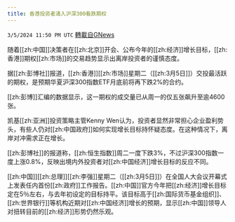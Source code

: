 ```yaml
---
title: 香港投资者涌入沪深300看跌期权
---
```

`3/5/2024 11:50 PM UTC` [轉載自GNews](https://gnews.org/articles/2368529)

随着[[zh:中国]]决策者在[[zh:北京]]开会、公布今年的[[zh:经济]]增长目标，[[zh:香港]]期权[[zh:市场]]的交易趋势显示出离岸投资者的谨慎态度。

据[[zh:彭博社]]报道，[[zh:香港]][[zh:市场]]星期二（[[zh:3月5日]]）交投最活跃的期权，是预期华夏沪深300指数ETF月底前将再下跌2%的合约。

[[zh:彭博]]汇编的数据显示，这一期权的成交量已从周一的仅五张飙升至逾4600张。

凯基[[zh:亚洲]]投资策略主管Kenny Wen认为，投资者显然非常担心企业盈利势头，有些人仍对[[zh:中国政府]]如何实现增长目标持怀疑态度。在这种情况下，离岸对冲需求正在增长。

[[zh:彭博社]]的报道称，[[zh:恒生指数]]周二一度下跌3%，不过沪深300指数一度上涨0.8%，反映出境内外投资者对[[zh:中国经济]]增长目标的反应不同。

[[zh:中国]][[zh:总理]][[zh:李强]]星期二（[[zh:3月5日]]）在全国人大会议开幕式上发表任内首份[[zh:政府]]工作报告。[[zh:中国]]官方今年把[[zh:经济]]增长目标定在5％左右，与去年初设定的目标持平。该目标高于[[zh:国际货币基金组织]]、[[zh:世界银行]]等机构近期对[[zh:中国经济]]增长的预期，显示[[zh:中国]]领导人对扭转目前的[[zh:经济]]形势仍然乐观。
